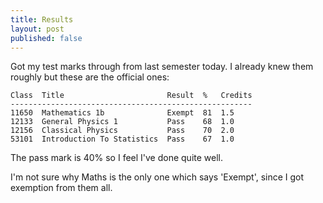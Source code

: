 ```yaml
---
title: Results
layout: post
published: false
---
```

Got my test marks through from last semester today.
I already knew them roughly but these are the official ones:

```
Class  Title                       Result  %   Credits
------------------------------------------------------
11650  Mathematics 1b              Exempt  81  1.5
12133  General Physics 1           Pass    68  1.0
12156  Classical Physics           Pass    70  2.0
53101  Introduction To Statistics  Pass    67  1.0
```

The pass mark is 40% so I feel I've done quite well.

I'm not sure why Maths is the only one which says 'Exempt', since I got
exemption from them all.
